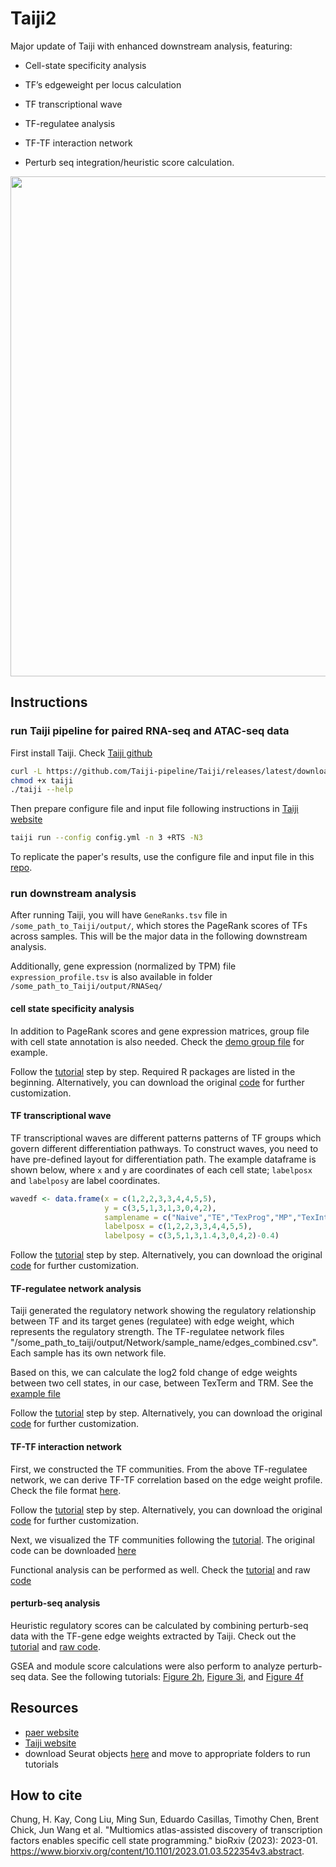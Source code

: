 # Taiji2

Major update of Taiji with enhanced downstream analysis, featuring: 

-   Cell-state specificity analysis

-   TF’s edgeweight per locus calculation

-   TF transcriptional wave

-   TF-regulatee analysis

-   TF-TF interaction network

-   Perturb seq integration/heuristic score calculation.


<img src="https://github.com/cong-003/Taiji2/blob/main/figures/summary_fig.png" width="800"/>

## Instructions

### run Taiji pipeline for paired RNA-seq and ATAC-seq data

First install Taiji. Check [Taiji github](https://taiji-pipeline.github.io/)

``` bash
curl -L https://github.com/Taiji-pipeline/Taiji/releases/latest/download/taiji-CentOS-x86_64 -o taiji
chmod +x taiji
./taiji --help
```

Then prepare configure file and input file following instructions in [Taiji website](https://taiji-pipeline.github.io/)

``` bash
taiji run --config config.yml -n 3 +RTS -N3
```

To replicate the paper's results, use the configure file and input file in this [repo](https://github.com/Wang-lab-UCSD/Taiji2/tree/main/inputs/).

### run downstream analysis

After running Taiji, you will have `GeneRanks.tsv` file in `/some_path_to_Taiji/output/`, which stores the PageRank scores of TFs across samples. This will be the major data in the following downstream analysis.

Additionally, gene expression (normalized by TPM) file `expression_profile.tsv` is also available in folder `/some_path_to_Taiji/output/RNASeq/`

#### cell state specificity analysis

In addition to PageRank scores and gene expression matrices, group file with cell state annotation is also needed. Check the [demo group file](https://github.com/Wang-lab-UCSD/Taiji2/blob/main/figures/Fig1/group_file.txt) for example.

Follow the [tutorial](https://rpubs.com/cong003/1201450) step by step. Required R packages are listed in the beginning. Alternatively, you can download the original [code](https://github.com/Wang-lab-UCSD/Taiji2/blob/main/figures/Fig1/Fig1_TF_activity_visual.Rmd) for further customization.

#### TF transcriptional wave

TF transcriptional waves are different patterns patterns of TF groups which govern different differentiation pathways. To construct waves, you need to have pre-defined layout for differentiation path. The example dataframe is shown below, where `x` and `y` are coordinates of each cell state; `labelposx` and `labelposy` are label coordinates.

``` r
wavedf <- data.frame(x = c(1,2,2,3,3,4,4,5,5), 
                     y = c(3,5,1,3,1,3,0,4,2),
                     samplename = c("Naive","TE","TexProg","MP","TexInt","TRM","TexTerm","TEM","TCM"),
                     labelposx = c(1,2,2,3,3,4,4,5,5),
                     labelposy = c(3,5,1,3,1.4,3,0,4,2)-0.4)
```

Follow the [tutorial](https://rpubs.com/cong003/1201435) step by step. Alternatively, you can download the original [code](https://github.com/Wang-lab-UCSD/Taiji2/blob/main/figures/Fig1/Fig1_TF_wave.Rmd) for further customization.

#### TF-regulatee network analysis

Taiji generated the regulatory network showing the regulatory relationship between TF and its target genes (regulatee) with edge weight, which represents the regulatory strength. The TF-regulatee network files "/some_path_to_taiji/output/Network/sample_name/edges_combined.csv". Each sample has its own network file.

Based on this, we can calculate the log2 fold change of edge weights between two cell states, in our case, between TexTerm and TRM. See the [example file](https://github.com/Wang-lab-UCSD/Taiji2/blob/main/figures/Fig6/log2FC_btw_TEX_and_TRM_mean_edge_weight_subset_TFs_v2_top500_genes.csv)

Follow the [tutorial](https://rpubs.com/cong003/1201748) step by step. Alternatively, you can download the original [code](https://github.com/Wang-lab-UCSD/Taiji2/blob/main/figures/Fig6/differential_edge_weight_heatmap.Rmd) for further customization.

#### TF-TF interaction network

First, we constructed the TF communities. From the above TF-regulatee network, we can derive TF-TF correlation based on the edge weight profile. Check the file format [here](https://github.com/Wang-lab-UCSD/Taiji2/blob/main/figures/Fig6/TF_corr_TRM_subset_TFs_v2.csv).

Follow the [tutorial](https://rpubs.com/cong003/1216208) step by step. Alternatively, you can download the original [code](https://github.com/Wang-lab-UCSD/Taiji2/blob/main/figures/Fig6/community_construction.Rmd) for further customization.

Next, we visualized the TF communities following the [tutorial](https://rpubs.com/cong003/1201736). The original code can be downloaded [here](https://github.com/Wang-lab-UCSD/Taiji2/blob/main/figures/Fig6/TF_TF_network_visual.Rmd)

Functional analysis can be performed as well. Check the [tutorial](https://rpubs.com/cong003/1216075) and raw [code](https://github.com/Wang-lab-UCSD/Taiji2/blob/main/figures/Fig6/community_analysis.Rmd)

#### perturb-seq analysis

Heuristic regulatory scores can be calculated by combining perturb-seq data with the TF-gene edge weights extracted by Taiji. Check out the [tutorial](https://rpubs.com/ajambor/1222455) and [raw code](https://github.com/Wang-lab-UCSD/Taiji2/blob/main/figures/ExtendedFigure8c/ExtendedFigure8c.R).

GSEA and module score calculations were also perform to analyze perturb-seq data. See the following tutorials: [Figure 2h](https://rpubs.com/ajambor/1222430), [Figure 3i](https://rpubs.com/ajambor/1222436), and [Figure 4f](https://rpubs.com/ajambor/1222444)
    
## Resources

-   [paer website]()
-   [Taiji website](https://taiji-pipeline.github.io/)
-   download Seurat objects [here](https://ucsdcloud-my.sharepoint.com/:f:/g/personal/ajambor_ucsd_edu/Eh-PQxt5WxJHjo5whw01KqYB1vOc-BFTlutg2Var8xzfeQ?e=TbBrpE) and move to appropriate folders to run tutorials

## How to cite

Chung, H. Kay, Cong Liu, Ming Sun, Eduardo Casillas, Timothy Chen, Brent Chick, Jun Wang et al. "Multiomics atlas-assisted discovery of transcription factors enables specific cell state programming." bioRxiv (2023): 2023-01. <https://www.biorxiv.org/content/10.1101/2023.01.03.522354v3.abstract>.
